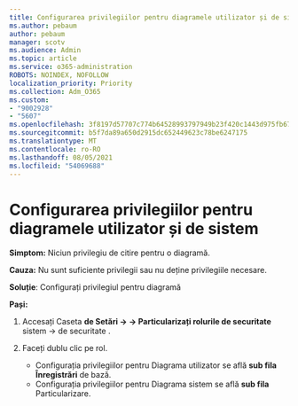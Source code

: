 ```yaml
---
title: Configurarea privilegiilor pentru diagramele utilizator și de sistem
ms.author: pebaum
author: pebaum
manager: scotv
ms.audience: Admin
ms.topic: article
ms.service: o365-administration
ROBOTS: NOINDEX, NOFOLLOW
localization_priority: Priority
ms.collection: Adm_O365
ms.custom:
- "9002928"
- "5607"
ms.openlocfilehash: 3f8197d57707c774b64528993797949b23f420c1443d975fb676e3cc43b40faf
ms.sourcegitcommit: b5f7da89a650d2915dc652449623c78be6247175
ms.translationtype: MT
ms.contentlocale: ro-RO
ms.lasthandoff: 08/05/2021
ms.locfileid: "54069688"
---
```

# <a name="configure-privilege-for-user-and-system-chart"></a>Configurarea privilegiilor pentru diagramele utilizator și de sistem

**Simptom:** Niciun privilegiu de citire pentru o diagramă.

**Cauza:** Nu sunt suficiente privilegii sau nu deține privilegiile necesare.

**Soluție**: Configurați privilegiul pentru diagramă

**Pași:**

1. Accesați Caseta **de Setări -> -> Particularizați rolurile de securitate** sistem -> de securitate .

2. Faceți dublu clic pe rol.

    - Configurația privilegiilor pentru Diagrama utilizator se află **sub fila Înregistrări** de bază.
    - Configurația privilegiilor pentru Diagrama sistem se află **sub fila** Particularizare.
